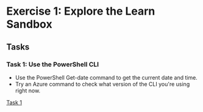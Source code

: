 # Exercise 1: Explore the Learn Sandbox

## Tasks

### Task 1: Use the PowerShell CLI
- Use the PowerShell Get-date command to get the current date and time.
- Try an Azure command to check what version of the CLI you're using right now.

[Task 1](screenshots/m1_ex1(task1).PNG)

